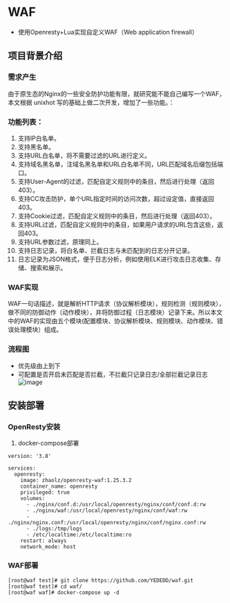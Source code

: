 # WAF 
- 使用Openresty+Lua实现自定义WAF（Web application firewall）

## 项目背景介绍

### 需求产生

由于原生态的Nginx的一些安全防护功能有限，就研究能不能自己编写一个WAF，本文根据 unixhot 写的基础上做二次开发，增加了一些功能。：

### 功能列表：
1.	支持IP白名单。
2.	支持黑名单。
3.	支持URL白名单，将不需要过滤的URL进行定义。
4.	支持域名黑名单，注域名黑名单和URL白名单不同，URL匹配域名后缀包括端口。
5.	支持User-Agent的过滤，匹配自定义规则中的条目，然后进行处理（返回403）。
6.	支持CC攻击防护，单个URL指定时间的访问次数，超过设定值，直接返回403。
7.	支持Cookie过滤，匹配自定义规则中的条目，然后进行处理（返回403）。
8.	支持URL过滤，匹配自定义规则中的条目，如果用户请求的URL包含这些，返回403。
9.	支持URL参数过滤，原理同上。
10.	支持日志记录，将白名单、拦截日志与未匹配到的日志分开记录。
11.	日志记录为JSON格式，便于日志分析，例如使用ELK进行攻击日志收集、存储、搜索和展示。
    

### WAF实现

WAF一句话描述，就是解析HTTP请求（协议解析模块），规则检测（规则模块），做不同的防御动作（动作模块），并将防御过程（日志模块）记录下来。所以本文中的WAF的实现由五个模块(配置模块、协议解析模块、规则模块、动作模块、错误处理模块）组成。

### 流程图
- 优先级由上到下
- 可配置是否开启未匹配是否拦截，不拦截只记录日志/全部拦截记录日志
![image](https://github.com/user-attachments/assets/dd1564a5-d971-4283-9236-8bfabb417755)

## 安装部署

### OpenResty安装

1. docker-compose部署

```
version: '3.8'

services:
  openresty:
    image: zhaolz/openresty-waf:1.25.3.2
    container_name: openresty
    privileged: true
    volumes:
      - ./nginx/conf.d:/usr/local/openresty/nginx/conf/conf.d:rw
      - ./nginx/waf:/usr/local/openresty/nginx/conf/waf:rw
      - ./nginx/nginx.conf:/usr/local/openresty/nginx/conf/nginx.conf:rw
      - ./logs:/tmp/logs
      - /etc/localtime:/etc/localtime:ro
    restart: always
    network_mode: host
```



### WAF部署
```
[root@waf test]# git clone https://github.com/YEDEDD/waf.git
[root@waf test]# cd waf/
[root@waf waf]# docker-compose up -d
```

